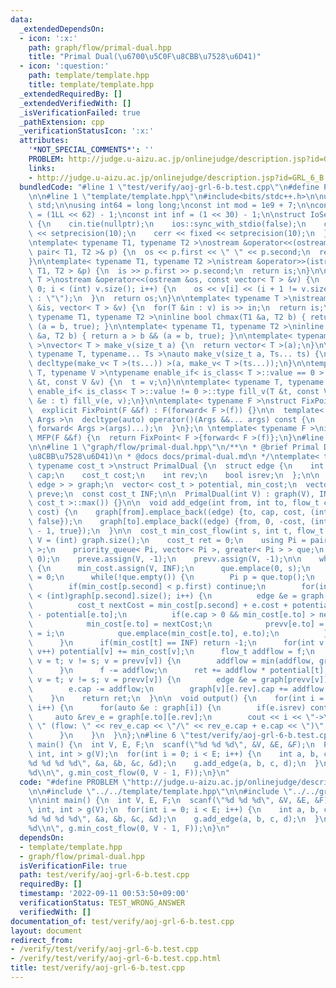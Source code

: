 ```yaml
---
data:
  _extendedDependsOn:
  - icon: ':x:'
    path: graph/flow/primal-dual.hpp
    title: "Primal Dual(\u6700\u5C0F\u8CBB\u7528\u6D41)"
  - icon: ':question:'
    path: template/template.hpp
    title: template/template.hpp
  _extendedRequiredBy: []
  _extendedVerifiedWith: []
  _isVerificationFailed: true
  _pathExtension: cpp
  _verificationStatusIcon: ':x:'
  attributes:
    '*NOT_SPECIAL_COMMENTS*': ''
    PROBLEM: http://judge.u-aizu.ac.jp/onlinejudge/description.jsp?id=GRL_6_B
    links:
    - http://judge.u-aizu.ac.jp/onlinejudge/description.jsp?id=GRL_6_B
  bundledCode: "#line 1 \"test/verify/aoj-grl-6-b.test.cpp\"\n#define PROBLEM \"http://judge.u-aizu.ac.jp/onlinejudge/description.jsp?id=GRL_6_B\"\
    \n\n#line 1 \"template/template.hpp\"\n#include<bits/stdc++.h>\n\nusing namespace\
    \ std;\n\nusing int64 = long long;\nconst int mod = 1e9 + 7;\n\nconst int64 infll\
    \ = (1LL << 62) - 1;\nconst int inf = (1 << 30) - 1;\n\nstruct IoSetup {\n  IoSetup()\
    \ {\n    cin.tie(nullptr);\n    ios::sync_with_stdio(false);\n    cout << fixed\
    \ << setprecision(10);\n    cerr << fixed << setprecision(10);\n  }\n} iosetup;\n\
    \ntemplate< typename T1, typename T2 >\nostream &operator<<(ostream &os, const\
    \ pair< T1, T2 >& p) {\n  os << p.first << \" \" << p.second;\n  return os;\n\
    }\n\ntemplate< typename T1, typename T2 >\nistream &operator>>(istream &is, pair<\
    \ T1, T2 > &p) {\n  is >> p.first >> p.second;\n  return is;\n}\n\ntemplate< typename\
    \ T >\nostream &operator<<(ostream &os, const vector< T > &v) {\n  for(int i =\
    \ 0; i < (int) v.size(); i++) {\n    os << v[i] << (i + 1 != v.size() ? \" \"\
    \ : \"\");\n  }\n  return os;\n}\n\ntemplate< typename T >\nistream &operator>>(istream\
    \ &is, vector< T > &v) {\n  for(T &in : v) is >> in;\n  return is;\n}\n\ntemplate<\
    \ typename T1, typename T2 >\ninline bool chmax(T1 &a, T2 b) { return a < b &&\
    \ (a = b, true); }\n\ntemplate< typename T1, typename T2 >\ninline bool chmin(T1\
    \ &a, T2 b) { return a > b && (a = b, true); }\n\ntemplate< typename T = int64\
    \ >\nvector< T > make_v(size_t a) {\n  return vector< T >(a);\n}\n\ntemplate<\
    \ typename T, typename... Ts >\nauto make_v(size_t a, Ts... ts) {\n  return vector<\
    \ decltype(make_v< T >(ts...)) >(a, make_v< T >(ts...));\n}\n\ntemplate< typename\
    \ T, typename V >\ntypename enable_if< is_class< T >::value == 0 >::type fill_v(T\
    \ &t, const V &v) {\n  t = v;\n}\n\ntemplate< typename T, typename V >\ntypename\
    \ enable_if< is_class< T >::value != 0 >::type fill_v(T &t, const V &v) {\n  for(auto\
    \ &e : t) fill_v(e, v);\n}\n\ntemplate< typename F >\nstruct FixPoint : F {\n\
    \  explicit FixPoint(F &&f) : F(forward< F >(f)) {}\n\n  template< typename...\
    \ Args >\n  decltype(auto) operator()(Args &&... args) const {\n    return F::operator()(*this,\
    \ forward< Args >(args)...);\n  }\n};\n \ntemplate< typename F >\ninline decltype(auto)\
    \ MFP(F &&f) {\n  return FixPoint< F >{forward< F >(f)};\n}\n#line 4 \"test/verify/aoj-grl-6-b.test.cpp\"\
    \n\n#line 1 \"graph/flow/primal-dual.hpp\"\n/**\n * @brief Primal Dual(\u6700\u5C0F\
    \u8CBB\u7528\u6D41)\n * @docs docs/primal-dual.md\n */\ntemplate< typename flow_t,\
    \ typename cost_t >\nstruct PrimalDual {\n  struct edge {\n    int to;\n    flow_t\
    \ cap;\n    cost_t cost;\n    int rev;\n    bool isrev;\n  };\n\n  vector< vector<\
    \ edge > > graph;\n  vector< cost_t > potential, min_cost;\n  vector< int > prevv,\
    \ preve;\n  const cost_t INF;\n\n  PrimalDual(int V) : graph(V), INF(numeric_limits<\
    \ cost_t >::max()) {}\n\n  void add_edge(int from, int to, flow_t cap, cost_t\
    \ cost) {\n    graph[from].emplace_back((edge) {to, cap, cost, (int) graph[to].size(),\
    \ false});\n    graph[to].emplace_back((edge) {from, 0, -cost, (int) graph[from].size()\
    \ - 1, true});\n  }\n\n  cost_t min_cost_flow(int s, int t, flow_t f) {\n    int\
    \ V = (int) graph.size();\n    cost_t ret = 0;\n    using Pi = pair< cost_t, int\
    \ >;\n    priority_queue< Pi, vector< Pi >, greater< Pi > > que;\n    potential.assign(V,\
    \ 0);\n    preve.assign(V, -1);\n    prevv.assign(V, -1);\n\n    while(f > 0)\
    \ {\n      min_cost.assign(V, INF);\n      que.emplace(0, s);\n      min_cost[s]\
    \ = 0;\n      while(!que.empty()) {\n        Pi p = que.top();\n        que.pop();\n\
    \        if(min_cost[p.second] < p.first) continue;\n        for(int i = 0; i\
    \ < (int)graph[p.second].size(); i++) {\n          edge &e = graph[p.second][i];\n\
    \          cost_t nextCost = min_cost[p.second] + e.cost + potential[p.second]\
    \ - potential[e.to];\n          if(e.cap > 0 && min_cost[e.to] > nextCost) {\n\
    \            min_cost[e.to] = nextCost;\n            prevv[e.to] = p.second, preve[e.to]\
    \ = i;\n            que.emplace(min_cost[e.to], e.to);\n          }\n        }\n\
    \      }\n      if(min_cost[t] == INF) return -1;\n      for(int v = 0; v < V;\
    \ v++) potential[v] += min_cost[v];\n      flow_t addflow = f;\n      for(int\
    \ v = t; v != s; v = prevv[v]) {\n        addflow = min(addflow, graph[prevv[v]][preve[v]].cap);\n\
    \      }\n      f -= addflow;\n      ret += addflow * potential[t];\n      for(int\
    \ v = t; v != s; v = prevv[v]) {\n        edge &e = graph[prevv[v]][preve[v]];\n\
    \        e.cap -= addflow;\n        graph[v][e.rev].cap += addflow;\n      }\n\
    \    }\n    return ret;\n  }\n\n  void output() {\n    for(int i = 0; i < graph.size();\
    \ i++) {\n      for(auto &e : graph[i]) {\n        if(e.isrev) continue;\n   \
    \     auto &rev_e = graph[e.to][e.rev];\n        cout << i << \"->\" << e.to <<\
    \ \" (flow: \" << rev_e.cap << \"/\" << rev_e.cap + e.cap << \")\" << endl;\n\
    \      }\n    }\n  }\n};\n#line 6 \"test/verify/aoj-grl-6-b.test.cpp\"\n\nint\
    \ main() {\n  int V, E, F;\n  scanf(\"%d %d %d\", &V, &E, &F);\n  PrimalDual<\
    \ int, int > g(V);\n  for(int i = 0; i < E; i++) {\n    int a, b, c, d;\n    scanf(\"\
    %d %d %d %d\", &a, &b, &c, &d);\n    g.add_edge(a, b, c, d);\n  }\n  printf(\"\
    %d\\n\", g.min_cost_flow(0, V - 1, F));\n}\n"
  code: "#define PROBLEM \"http://judge.u-aizu.ac.jp/onlinejudge/description.jsp?id=GRL_6_B\"\
    \n\n#include \"../../template/template.hpp\"\n\n#include \"../../graph/flow/primal-dual.hpp\"\
    \n\nint main() {\n  int V, E, F;\n  scanf(\"%d %d %d\", &V, &E, &F);\n  PrimalDual<\
    \ int, int > g(V);\n  for(int i = 0; i < E; i++) {\n    int a, b, c, d;\n    scanf(\"\
    %d %d %d %d\", &a, &b, &c, &d);\n    g.add_edge(a, b, c, d);\n  }\n  printf(\"\
    %d\\n\", g.min_cost_flow(0, V - 1, F));\n}\n"
  dependsOn:
  - template/template.hpp
  - graph/flow/primal-dual.hpp
  isVerificationFile: true
  path: test/verify/aoj-grl-6-b.test.cpp
  requiredBy: []
  timestamp: '2022-09-11 00:53:50+09:00'
  verificationStatus: TEST_WRONG_ANSWER
  verifiedWith: []
documentation_of: test/verify/aoj-grl-6-b.test.cpp
layout: document
redirect_from:
- /verify/test/verify/aoj-grl-6-b.test.cpp
- /verify/test/verify/aoj-grl-6-b.test.cpp.html
title: test/verify/aoj-grl-6-b.test.cpp
---
```

